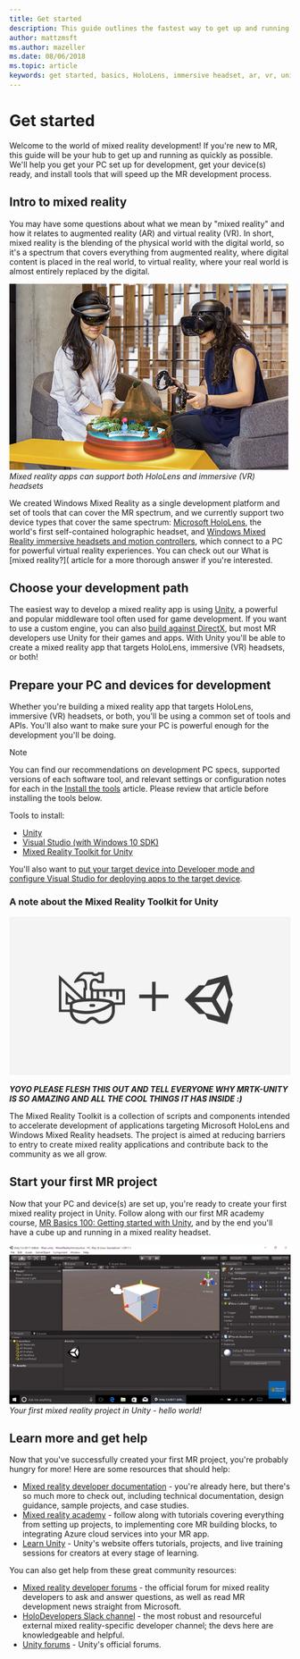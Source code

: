 ```yaml
---
title: Get started
description: This guide outlines the fastest way to get up and running with mixed reality development.
author: mattzmsft
ms.author: mazeller
ms.date: 08/06/2018
ms.topic: article
keywords: get started, basics, HoloLens, immersive headset, ar, vr, unity, visual studio, quick start, how to
---
```



# Get started

Welcome to the world of mixed reality development! If you're new to MR, this guide will be your hub to get up and running as quickly as possible. We'll help you get your PC set up for development, get your device(s) ready, and install tools that will speed up the MR development process. 

## Intro to mixed reality

You may have some questions about what we mean by "mixed reality" and how it relates to augmented reality (AR) and virtual reality (VR). In short, mixed reality is the blending of the physical world with the digital world, so it's a spectrum that covers everything from augmented reality, where digital content is placed in the real world, to virtual reality, where your real world is almost entirely replaced by the digital. 

![Example of a mixed reality app that supports both HoloLens and immersive (VR) headsets](images/mr-island.png)<br>
*Mixed reality apps can support both HoloLens and immersive (VR) headsets*

We created Windows Mixed Reality as a single development platform and set of tools that can cover the MR spectrum, and we currently support two device types that cover the same spectrum: [Microsoft HoloLens](https://www.microsoft.com/hololens), the world's first self-contained holographic headset, and [Windows Mixed Reality immersive headsets and motion controllers](https://www.microsoft.com/windows/windows-mixed-reality), which connect to a PC for powerful virtual reality experiences. You can check out our What is [mixed reality?]( article for a more thorough answer if you're interested.

## Choose your development path

The easiest way to develop a mixed reality app is using [Unity](https://unity3d.com), a powerful and popular middleware tool often used for game development. If you want to use a custom engine, you can also [build against DirectX](directx-development-overview.md), but most MR developers use Unity for their games and apps. With Unity you'll be able to create a mixed reality app that targets HoloLens, immersive (VR) headsets, or both!

## Prepare your PC and devices for development

Whether you're building a mixed reality app that targets HoloLens, immersive (VR) headsets, or both, you'll be using a common set of tools and APIs. You'll also want to make sure your PC is powerful enough for the development you'll be doing. 

>[!NOTE]
>You can find our recommendations on development PC specs, supported versions of each software tool, and relevant settings or configuration notes for each in the [Install the tools](install-the-tools.md) article. Please review that article before installing the tools below.

Tools to install:
* [Unity](https://store.unity.com/download)
* [Visual Studio (with Windows 10 SDK)](https://developer.microsoft.com/windows/downloads)
* [Mixed Reality Toolkit for Unity](https://github.com/Microsoft/MixedRealityToolkit-Unity/blob/htk_release/GettingStarted.md)

You'll also want to [put your target device into Developer mode and configure Visual Studio for deploying apps to the target device](using-visual-studio.md).

### A note about the Mixed Reality Toolkit for Unity

![MRTK for Unity](images/mrtkandunity.png)<br>

***YOYO PLEASE FLESH THIS OUT AND TELL EVERYONE WHY MRTK-UNITY IS SO AMAZING AND ALL THE COOL THINGS IT HAS INSIDE :)***

The Mixed Reality Toolkit is a collection of scripts and components intended to accelerate development of applications targeting Microsoft HoloLens and Windows Mixed Reality headsets. The project is aimed at reducing barriers to entry to create mixed reality applications and contribute back to the community as we all grow.

## Start your first MR project

Now that your PC and device(s) are set up, you're ready to create your first mixed reality project in Unity. Follow along with our first MR academy course, [MR Basics 100: Getting started with Unity](holograms-100.md), and by the end you'll have a cube up and running in a mixed reality headset.

![Screenshot of a cube in a mixed reality Unity project](images/mr-cube.PNG)<br>
*Your first mixed reality project in Unity - hello world!*

## Learn more and get help

Now that you've successfully created your first MR project, you're probably hungry for more! Here are some resources that should help:
* [Mixed reality developer documentation](mixed-reality.md) - you're already here, but there's so much more to check out, including technical documentation, design guidance, sample projects, and case studies.
* [Mixed reality academy](academy.md) - follow along with tutorials covering everything from setting up projects, to implementing core MR building blocks, to integrating Azure cloud services into your MR app.
* [Learn Unity](https://unity3d.com/learn) - Unity's website offers tutorials, projects, and live training sessions for creators at every stage of learning.

You can also get help from these great community resources:
* [Mixed reality developer forums](https://forums.hololens.com/) - the official forum for mixed reality developers to ask and answer questions, as well as read MR development news straight from Microsoft.
* [HoloDevelopers Slack channel](https://holodevelopersslack.azurewebsites.net/) - the most robust and resourceful external mixed reality-specific developer channel; the devs here are knowledgeable and helpful.
* [Unity forums](https://forum.unity3d.com/) - Unity's official forums.
